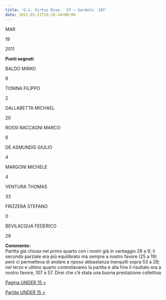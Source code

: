 ```yaml
---
title: 'G.s. Virtus Riva   57 – Gardolo  107'
date: 2011-03-21T19:18:14+00:00
---
```

MAR

19

2011

**Punti segnati**

BALDO MIRKO

9

TONINA FILIPPO

2

DALLABETTA MICHAEL

20

ROSSI RACCAGNI MARCO

6

DE ASMUNDIS GIULIO

4

MARGONI MICHELE

4

VENTURA THOMAS

33

FRIZZERA STEFANO

0

BEVILACQUA FEDERICO

29

**Commento:**  
Partita già chiusa nel primo quarto con i nostri già in vantaggio 28 a 9; il secondo parziale era più equilibrato ma sempre a nostro favore (25 a 19) però ci permetteva di andare a riposo abbastanza tranquilli sopra 53 a 28; nel terzo e ultimo quarto controllavamo la partita e alla fine il risultato era a nostro favore, 107 a 57. Direi che c’è stata una buona prestazione collettiva

[Pagina UNDER 15 >](http://www.basketgardolo.it/under-15)

[Partite UNDER 15 >](http://www.basketgardolo.it/?tag=under-15&cat=11)